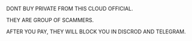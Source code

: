 DONT BUY PRIVATE FROM THIS CLOUD OFFICIAL. 

THEY ARE GROUP OF SCAMMERS. 

AFTER YOU PAY, THEY WILL BLOCK YOU IN DISCROD AND TELEGRAM.
